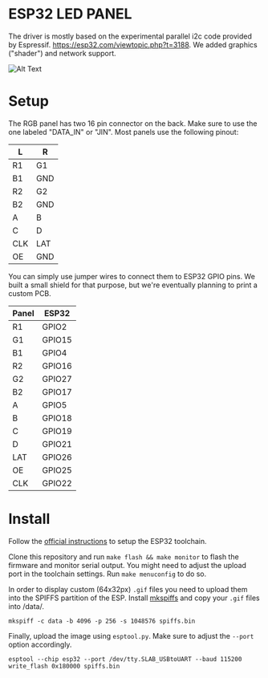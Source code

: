 # ESP32 LED PANEL
The driver is mostly based on the experimental parallel i2c code provided by Espressif. https://esp32.com/viewtopic.php?t=3188. We added graphics ("shader") and network support.


![Alt Text](demo_march_2018.gif)

# Setup

The RGB panel has two 16 pin connector on the back. Make sure to use the one labeled "DATA_IN" or "JIN". Most panels use the following pinout:

|  L  |  R  |
|-----|-----|
| R1  | G1  |
| B1  | GND |
| R2  | G2  |
| B2  | GND |
| A   | B   |
| C   | D   |
| CLK | LAT |
| OE  | GND |

You can simply use jumper wires to connect them to ESP32 GPIO pins. We built a small shield for that purpose, but we're eventually planning to print a custom PCB.

| Panel | ESP32  |
|-------|--------|
| R1    | GPIO2  |
| G1    | GPIO15 |
| B1    | GPIO4  |
| R2    | GPIO16 |
| G2    | GPIO27 |
| B2    | GPIO17 |
| A     | GPIO5  |
| B     | GPIO18 |
| C     | GPIO19 |
| D     | GPIO21 |
| LAT   | GPIO26 |
| OE    | GPIO25 |
| CLK   | GPIO22 |


# Install

Follow the [official instructions](https://esp-idf.readthedocs.io/en/v2.0/linux-setup.html) to setup the ESP32 toolchain.

Clone this repository and run `make flash && make monitor` to flash the firmware and monitor serial output. You might need to adjust the upload port in the toolchain settings. Run `make menuconfig` to do so.

In order to display custom (64x32px) `.gif` files you need to upload them into the SPIFFS partition of the ESP. Install [mkspiffs](https://github.com/igrr/mkspiffs) and copy your `.gif` files into /data/.

`mkspiff -c data -b 4096 -p 256 -s 1048576 spiffs.bin`

Finally, upload the image using `esptool.py`. Make sure to adjust the `--port` option accordingly.

`esptool --chip esp32 --port /dev/tty.SLAB_USBtoUART --baud 115200 write_flash 0x180000 spiffs.bin`
